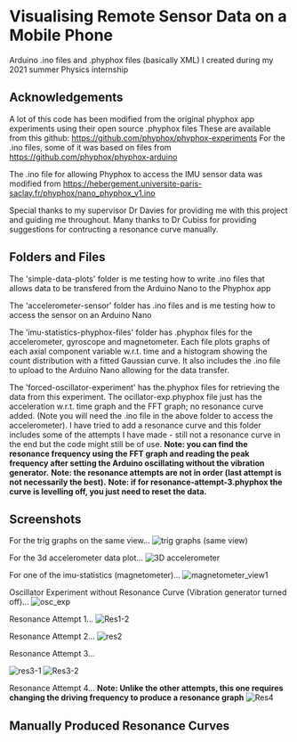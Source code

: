 # Visualising Remote Sensor Data on a Mobile Phone
Arduino .ino files and .phyphox files (basically XML) I created during my 2021 summer Physics internship

## Acknowledgements
A lot of this code has been modified from the original phyphox app experiments using their open source .phyphox files
These are available from this github: https://github.com/phyphox/phyphox-experiments
For the .ino files, some of it was based on files from https://github.com/phyphox/phyphox-arduino

The .ino file for allowing Phyphox to access the IMU sensor data was modified from https://hebergement.universite-paris-saclay.fr/phyphox/nano_phyphox_v1.ino

Special thanks to my supervisor Dr Davies for providing me with this project and guiding me throughout. Many thanks to Dr Cubiss for providing suggestions for contructing a resonance curve manually.


## Folders and Files
The 'simple-data-plots' folder is me testing how to write .ino files that allows data to be transfered from the Arduino Nano to the Phyphox app

The 'accelerometer-sensor' folder has .ino files and is me testing how to access the sensor on an Arduino Nano

The 'imu-statistics-phyphox-files' folder has .phyphox files for the accelerometer, gyroscope and magnetometer. Each file plots graphs of each axial component variable w.r.t. time and a histogram showing the count distribution with a fitted Gaussian curve. It also includes the .ino file to upload to the Arduino Nano allowing for the data transfer.

The 'forced-oscillator-experiment' has the.phyphox files for retrieving the data from this experiment. The ocillator-exp.phyphox file just has the acceleration w.r.t. time graph and the FFT graph; no resonance curve added. (Note you will need the .ino file in the above folder to access the accelerometer). I have tried to add a resonance curve and this folder includes some of the attempts I have made - still not a resonance curve in the end but the code might still be of use. 
**Note: you can find the resonance frequency using the FFT graph and reading the peak frequency after setting the Arduino oscillating without the vibration generator.**
**Note: the resonance attempts are not in order (last attempt is not necessarily the best).**
**Note: if for resonance-attempt-3.phyphox the curve is levelling off, you just need to reset the data.**


## Screenshots
For the trig graphs on the same view...
![trig graphs (same view)](https://user-images.githubusercontent.com/81781462/123165714-7df9a000-d46c-11eb-8cee-c6439fbced72.jpg)

For the 3d accelerometer data plot...
![3D accelerometer](https://user-images.githubusercontent.com/81781462/124750684-ad54e600-df1d-11eb-8fa6-12b7c9b51826.jpg)

For one of the imu-statistics (magnetometer)...
![magnetometer_view1](https://user-images.githubusercontent.com/81781462/124754027-9ca66f00-df21-11eb-8608-c91ac305c41c.jpeg)

Oscillator Experiment without Resonance Curve (Vibration generator turned off)...
![osc_exp](https://user-images.githubusercontent.com/81781462/125617892-4b406df2-ddb7-4f4b-9720-8567d20e7f32.jpeg)


Resonance Attempt 1...
![Res1-2](https://user-images.githubusercontent.com/81781462/125280003-7cedbd00-e30c-11eb-8787-9bde457dbb36.jpeg)

Resonance Attempt 2...
![res2](https://user-images.githubusercontent.com/81781462/125272020-43fd1a80-e303-11eb-8dd6-5f8726381590.jpeg)


Resonance Attempt 3...

![res3-1](https://user-images.githubusercontent.com/81781462/125291330-2c309100-e319-11eb-96e5-b4dc2878ae9c.png)
![Res3-2](https://user-images.githubusercontent.com/81781462/125291341-2f2b8180-e319-11eb-96c2-06b6422ee2d4.jpeg)

Resonance Attempt 4...
**Note: Unlike the other attempts, this one requires changing the driving frequency to produce a resonance graph**
![Res4](https://user-images.githubusercontent.com/81781462/125617753-2249a2de-de47-4595-947a-25b39ce7c0a4.jpeg)


## Manually Produced Resonance Curves
